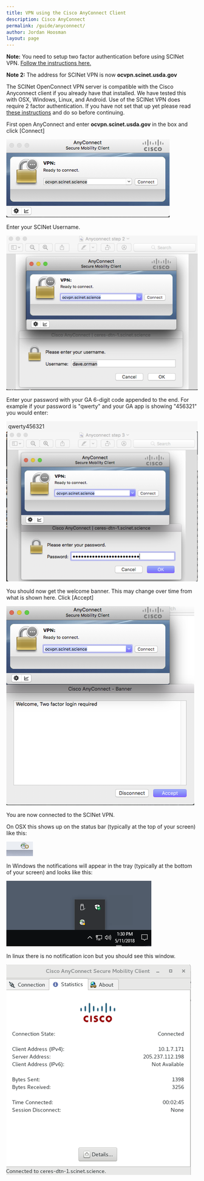 ```yaml
---
title: VPN using the Cisco AnyConnect Client
description: Cisco AnyConnect
permalink: /guide/anyconnect/
author: Jordan Hoosman
layout: page
---
```


<style>
.cmd {
    background-color: rgb(245, 245, 245);
    padding: 5px;
}
</style>

<b>Note:</b> You need to setup two factor authentication before using SCINet VPN. [Follow the instructions here.](https://scinet.usda.gov/guide/multifactor/)

<b>Note 2:</b> The address for SCINet VPN is now <b>ocvpn.scinet.usda.gov</b>

The SCINet OpenConnect VPN server is compatible with the Cisco Anyconnect client if you already have that installed. We have tested this with OSX, Windows, Linux, and Android. Use of the SCINet VPN does require 2 factor authentication. If you have not set that up yet please read [these instructions](https://scinet.usda.gov/guide/multifactor/) and do so before continuing.

First open AnyConnect and enter <b>ocvpn.scinet.usda.gov</b> in the box and click \[Connect\]

<img src="/assets/img/anyconnectvpn1.png">

Enter your SCINet Username.

<img src="/assets/img/anyconnectvpn2.png">

Enter your password with your GA 6-digit code appended to the end. For example if your password is "qwerty" and your GA app is showing "456321" you would enter:

<div class="cmd">qwerty456321</div>

<img src="/assets/img/anyconnectvpn3.png">

You should now get the welcome banner. This may change over time from what is shown here. 
Click \[Accept\]

<img src="/assets/img/anyconnectvpn4.png">

You are now connected to the SCINet VPN.

On OSX this shows up on the status bar (typically at the top of your screen) like this:

<img src="/assets/img/anyconnectvpn5.png">

In Windows the notifications will appear in the tray (typically at the bottom of your screen) and looks like this:

<img src="/assets/img/anyconnectvpn6.png">

In linux there is no notification icon but you should see this window.

<img src="/assets/img/anyconnectvpn7.png">
